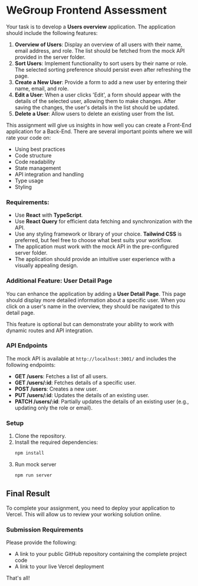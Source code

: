 # WeGroup Frontend Assessment

Your task is to develop a **Users overview** application. The application should include the following features:

1. **Overview of Users**: Display an overview of all users with their name, email address, and role. The list should be fetched from the mock API provided in the server folder.
2. **Sort Users**: Implement functionality to sort users by their name or role. The selected sorting preference should persist even after refreshing the page.
3. **Create a New User**: Provide a form to add a new user by entering their name, email, and role.
4. **Edit a User**: When a user clicks 'Edit', a form should appear with the details of the selected user, allowing them to make changes. After saving the changes, the user's details in the list should be updated.
5. **Delete a User**: Allow users to delete an existing user from the list.

This assignment will give us insights in how well you can create a Front-End application for a Back-End. There are several important points where we will rate your code on:

* Using best practices
* Code structure
* Code readability
* State management
* API integration and handling
* Type usage
* Styling

### Requirements:
- Use **React** with **TypeScript**.
- Use **React Query** for efficient data fetching and synchronization with the API.
- Use any styling framework or library of your choice. **Tailwind CSS** is preferred, but feel free to choose what best suits your workflow.
- The application must work with the mock API in the pre-configured server folder.
- The application should provide an intuitive user experience with a visually appealing design.

### Additional Feature: User Detail Page

You can enhance the application by adding a **User Detail Page**. This page should display more detailed information about a specific user. When you click on a user's name in the overview, they should be navigated to this detail page.

This feature is optional but can demonstrate your ability to work with dynamic routes and API integration.

### API Endpoints

The mock API is available at `http://localhost:3001/` and includes the following endpoints:

- **GET /users**: Fetches a list of all users.
- **GET /users/:id**: Fetches details of a specific user.
- **POST /users**: Creates a new user.
- **PUT /users/:id**: Updates the details of an existing user.
- **PATCH /users/:id**: Partially updates the details of an existing user (e.g., updating only the role or email).

### Setup

1. Clone the repository.
2. Install the required dependencies:
   ```bash
   npm install
   ```
3. Run mock server
   ```bash
   npm run server
   ```

## Final Result

To complete your assignment, you need to deploy your application to Vercel. This will allow us to review your working solution online.

### Submission Requirements
Please provide the following:

* A link to your public GitHub repository containing the complete project code
* A link to your live Vercel deployment

That's all!
